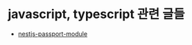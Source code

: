 # javascript, typescript 관련 글들

* [nestjs-passport-module](https://minsikson.github.io/0000/00/00/nestjs-passport-module.html)